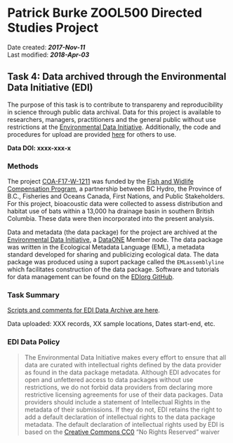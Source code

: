 # Patrick Burke ZOOL500 Directed Studies Project
Date created: ___2017-Nov-11___   
Last modified: ___2018-Apr-03___   


## Task 4: Data archived through the Environmental Data Initiative (EDI)

The purpose of this task is to contribute to transpareny and reproducibility in science through public data archival. Data for this project is available to researchers, managers, practitioners and the general public without use restrictions at the [Environmental Data Initiative](https://portal.edirepository.org/nis/home.jsp). Additionally, the code and procedures for upload are provided [here](https://github.com/burkeprw/zool500_batdatamgt/blob/master/r_scripts/t3_dataarchive/01_EML_dataarchive.R) for others to use.

**Data DOI: xxxx-xxx-x**

### Methods
The project [COA-F17-W-1211](http://fwcp.ca/project/conserving-riparian-habitats-and-species-at-risk-in-the-wahleach-watershed/) was funded by the [Fish and Widlife Compensation Program](http://fwcp.ca/), a partnership between BC Hydro, the Province of B.C., Fisheries and Oceans Canada, First Nations, and Public Stakeholders. For this project, bioacoustic data were collected to assess distribution and habitat use of bats within a 13,000 ha drainage basin in southern British Columbia. These data were then incorporated into the present analysis.

Data and metadata (the data package) for the project are archived at the [Environmental Data Initiative](https://environmentaldatainitiative.org/), a [DataONE](https://www.dataone.org/) Member node. The data package was written in the Ecological Metadata Language (EML), a metadata standard developed for sharing and publicizing ecological data. The data package was produced using a suport package called the `EMLassemblyline` which facilitates construction of the data package. Software and tutorials for data management can be found on the [EDIorg GitHub](https://github.com/EDIorg).

### Task Summary

[Scripts and comments for EDI Data Archive are  here](https://github.com/burkeprw/zool500_batdatamgt/blob/master/r_scripts/t3_dataarchive/01_EML_dataarchive.R).

Data uploaded: XXX records, XX sample locations, Dates start-end, etc.  

### EDI Data Policy
> The Environmental Data Initiative makes every effort to ensure that all data are curated with intellectual rights defined by the data provider as found in the data package metadata. Although EDI advocates for open and unfettered access to data packages without use restrictions, we do not forbid data providers from declaring more restrictive licensing agreements for use of their data packages. Data providers should include a statement of Intellectual Rights in the metadata of their submissions. If they do not, EDI retains the right to add a default declaration of intellectual rights to the data package metadata. The default declaration of intellectual rights used by EDI is based on the [Creative Commons CC0](https://creativecommons.org/publicdomain/zero/1.0/) “No Rights Reserved” waiver
